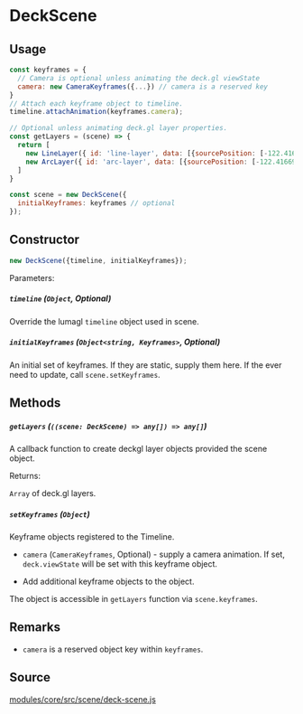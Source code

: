 # DeckScene

## Usage

```js
const keyframes = {
  // Camera is optional unless animating the deck.gl viewState
  camera: new CameraKeyframes({...}) // camera is a reserved key
}
// Attach each keyframe object to timeline.
timeline.attachAnimation(keyframes.camera);

// Optional unless animating deck.gl layer properties.
const getLayers = (scene) => {
  return [
    new LineLayer({ id: 'line-layer', data: [{sourcePosition: [-122.41669, 37.7853], targetPosition: [-122.41669, 37.781]}] }),
    new ArcLayer({ id: 'arc-layer', data: [{sourcePosition: [-122.41669, 37.7853], targetPosition: [-122.41669, 37.781]}] })
  ]
}

const scene = new DeckScene({
  initialKeyframes: keyframes // optional
});
```

## Constructor

```js
new DeckScene({timeline, initialKeyframes});
```

Parameters:

##### `timeline` (`Object`, Optional)

Override the lumagl `timeline` object used in scene.

##### `initialKeyframes` (`Object<string, Keyframes>`, Optional)

An initial set of keyframes. If they are static, supply them here. If the ever need to update, call `scene.setKeyframes`.

## Methods

##### `getLayers` (`((scene: DeckScene) => any[]) => any[]`)

A callback function to create deckgl layer objects provided the scene object.

Returns:

`Array` of deck.gl layers.

##### `setKeyframes` (`Object`)

Keyframe objects registered to the Timeline.

- `camera` (`CameraKeyframes`, Optional) - supply a camera animation. If set, `deck.viewState` will be set with this keyframe object.

- Add additional keyframe objects to the object.

The object is accessible in `getLayers` function via `scene.keyframes`.

## Remarks

- `camera` is a reserved object key within `keyframes`.


## Source

[modules/core/src/scene/deck-scene.js](https://github.com/uber/hubble.gl/blob/master/modules/core/src/scene/deck-scene.js)
